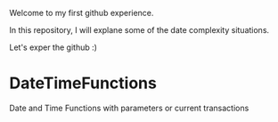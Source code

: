 Welcome to my first github experience.

In this repository, I will explane some of the date complexity situations.

Let's exper the github :)


# DateTimeFunctions
Date and Time Functions with parameters or current transactions
